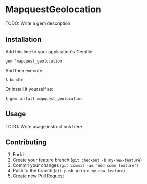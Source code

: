 # MapquestGeolocation

TODO: Write a gem description

## Installation

Add this line to your application's Gemfile:

    gem 'mapquest_geolocation'

And then execute:

    $ bundle

Or install it yourself as:

    $ gem install mapquest_geolocation

## Usage

TODO: Write usage instructions here

## Contributing

1. Fork it
2. Create your feature branch (`git checkout -b my-new-feature`)
3. Commit your changes (`git commit -am 'Add some feature'`)
4. Push to the branch (`git push origin my-new-feature`)
5. Create new Pull Request
